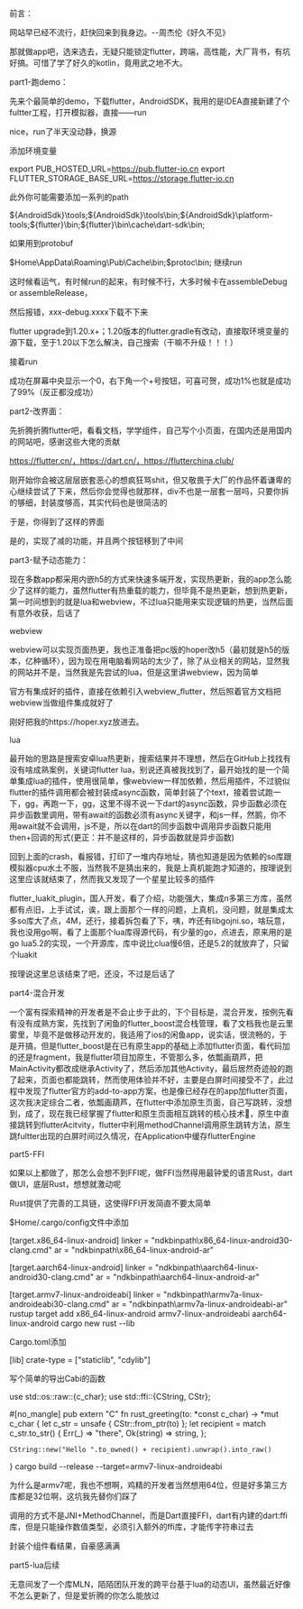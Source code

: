 前言：

网站早已经不流行，赶快回来到我身边。--周杰伦《好久不见》

那就做app吧，选来选去，无疑只能锁定flutter，跨端，高性能，大厂背书，有坑好搞。可惜了学了好久的kotlin，竟用武之地不大。

part1-跑demo：

先来个最简单的demo，下载flutter，AndroidSDK，我用的是IDEA直接新建了个fultter工程，打开模拟器，直接——run

nice，run了半天没动静，换源

添加环境变量

export PUB_HOSTED_URL=https://pub.flutter-io.cn
export FLUTTER_STORAGE_BASE_URL=https://storage.flutter-io.cn

此外你可能需要添加一系列的path

${AndroidSdk}\tools;${AndroidSdk}\tools\bin;${AndroidSdk}\platform-tools;${flutter}\bin;${flutter}\bin\cache\dart-sdk\bin;

如果用到protobuf

$Home\AppData\Roaming\Pub\Cache\bin;$protoc\bin;
继续run

这时候看运气，有时候run的起来，有时候不行，大多时候卡在assembleDebug or assembleRelease，

然后报错，xxx-debug.xxxx下载不下来




flutter upgrade到1.20.x+；1.20版本的flutter.gradle有改动，直接取环境变量的源下载，至于1.20以下怎么解决，自己搜索（干嘛不升级！！！）

接着run

成功在屏幕中央显示一个0，右下角一个+号按钮，可喜可贺，成功1%也就是成功了99%（反正都没成功）

part2-改界面：

先折腾折腾flutter吧，看看文档，学学组件，自己写个小页面，在国内还是用国内的网站吧，感谢这些大佬的贡献

https://flutter.cn/，https://dart.cn/，https://flutterchina.club/

刚开始你会被这层层嵌套恶心的想疯狂骂shit，但又敬畏于大厂的作品怀着谦卑的心继续尝试了下来，然后你会觉得也就那样，div不也是一层套一层吗，只要你拆的够细，封装度够高，其实代码也是很简洁的




于是，你得到了这样的界面




是的，实现了减的功能，并且两个按钮移到了中间

part3-赋予动态能力：

现在多数app都采用内嵌h5的方式来快速多端开发，实现热更新，我的app怎么能少了这样的能力，虽然flutter有热重载的能力，但毕竟不是热更新，想到热更新，第一时间想到的就是lua和webview，不过lua只能用来实现逻辑的热更，当然后面有意外收获，后话了

webview

webview可以实现页面热更，我也正准备把pc版的hoper改h5（最初就是h5的版本，亿种循环），因为现在用电脑看网站的太少了，除了从业相关的网站，显然我的网站并不是，当然我是先尝试的lua，但是这里讲webview，因为简单




官方有集成好的插件，直接在依赖引入webview_flutter，然后照着官方文档把webview当做组件集成就好了

刚好把我的https://hoper.xyz放进去。

lua

最开始的思路是搜索安卓lua热更新，搜索结果并不理想，然后在GitHub上找找有没有啥成熟案例，关键词flutter lua，别说还真被我找到了，最开始找的是一个简单集成lua的插件，使用很简单，像webview一样加依赖，然后用插件，不过貌似flutter的插件调用都会被封装成async函数，简单封装了个text，接着尝试跑一下，gg，再跑一下，gg，这里不得不说一下dart的async函数，异步函数必须在异步函数里调用，带有await的函数必须有async关键字，和js一样，然鹅，你不用await就不会调用，js不是，所以在dart的同步函数中调用异步函数只能用then+回调的形式(更正：并不是这样的，异步函数就是异步函数)




回到上面的crash，看报错，打印了一堆内存地址，猜也知道是因为依赖的so库跟模拟器cpu水土不服，当然我不是猜出来的，我是上真机能跑才知道的，按理说到这里应该就结束了，然而我又发现了一个星星比较多的插件




flutter_luakit_plugin，国人开发，看了介绍，功能强大，集成n多第三方库，虽然都有点旧，上手试试，诶，跟上面那个一样的问题，上真机，没问题，就是集成太多so库大了点，4M，还行，接着拆包看了下，咦，咋还有libgojni.so，啥玩意，我也没用go啊，看了上面那个lua库得源代码，有少量的go，点进去，原来用的是go lua5.2的实现，一个开源库，库中说比clua慢6倍，还是5.2的就放弃了，只留个luakit




按理说这里总该结束了吧，还没，不过是后话了




part4-混合开发

一个富有探索精神的开发者是不会止步于此的，下个目标是，混合开发，按例先看有没有成熟方案，先找到了闲鱼的flutter_boost混合栈管理，看了文档我也是云里雾里，毕竟不是做移动开发的，我适用了ios的闲鱼app，说实话，很流畅的，于是开搞，但是flutter_boost是在已有原生app的基础上添加flutter页面，看代码加的还是fragment，我是flutter项目加原生，不管那么多，依瓢画葫芦，把MainActivity都改成继承Activity了，然后添加其他Activity，最后居然奇迹般的跑了起来，页面也都能跳转，然而使用体验并不好，主要是白屏时间接受不了，此过程中发现了flutter官方的add-to-app方案，也是像已经存在的app加flutter页面，这次我决定综合二者，依瓢画葫芦，在flutter中添加原生页面，自己写跳转，没想到，成了，现在我已经掌握了flutter和原生页面相互跳转的核心技术🙊，原生中直接跳转到flutterAcitvity，flutter中利用methodChannel调用原生跳转方法，原生跳fultter出现的白屏时间过久情况，在Application中缓存flutterEngine

part5-FFI

如果以上都做了，那怎么会想不到FFI呢，做FFI当然得用最钟爱的语言Rust，dart做UI，底层Rust，想想就激动呢




Rust提供了完善的工具链，这使得FFI开发简直不要太简单

$Home/.cargo/config文件中添加

[target.x86_64-linux-android]
linker = "ndkbinpath\\x86_64-linux-android30-clang.cmd"
ar =  "ndkbinpath\\x86_64-linux-android-ar"

[target.aarch64-linux-android]
linker = "ndkbinpath\\aarch64-linux-android30-clang.cmd"
ar =  "ndkbinpath\\aarch64-linux-android-ar"

[target.armv7-linux-androideabi]
linker = "ndkbinpath\\armv7a-linux-androideabi30-clang.cmd"
ar =  "ndkbinpath\\armv7a-linux-androideabi-ar"
rustup target add x86_64-linux-android armv7-linux-androideabi aarch64-linux-android
cargo new rust --lib

Cargo.toml添加

[lib]
crate-type = ["staticlib", "cdylib"]

写个简单的导出Cabi的函数

use std::os::raw::{c_char};
use std::ffi::{CString, CStr};

#[no_mangle]
pub extern "C" fn rust_greeting(to: *const c_char) -> *mut c_char {
let c_str = unsafe { CStr::from_ptr(to) };
let recipient = match c_str.to_str() {
Err(_) => "there",
Ok(string) => string,
};

    CString::new("Hello ".to_owned() + recipient).unwrap().into_raw()
}
cargo build --release --target=armv7-linux-androideabi

为什么是armv7呢，我也不想啊，鸡精的开发者当然想用64位，但是好多第三方库都是32位啊，这坑我先替你们踩了

调用的方式不是JNI+MethodChannel，而是Dart直接FFI，dart有内建的dart:ffi库，但是只能操作数值类型，必须引入额外的ffi库，才能传字符串过去

封装个组件看结果，自豪感满满

part5-lua后续

无意间发了一个库MLN，陌陌团队开发的跨平台基于lua的动态UI，虽然最近好像不怎么更新了，但是爱折腾的你怎么能放过